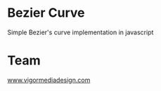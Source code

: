 # Bezier Curve

Simple Bezier's curve implementation in javascript

# Team

www.vigormediadesign.com

